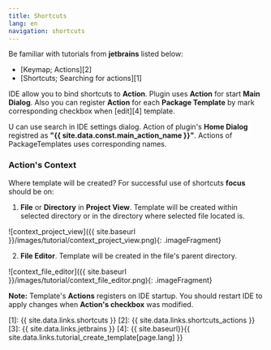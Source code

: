 ```yaml
---
title: Shortcuts
lang: en
navigation: shortcuts
---
```


Be familiar with tutorials from **jetbrains** listed below:<br>

* [Keymap; Actions][2]
* [Shortcuts; Searching for actions][1]

IDE allow you to bind shortcuts to **Action**. Plugin uses **Action** for start **Main Dialog**. Also you can register **Action** for each **Package Template** by mark corresponding checkbox when [edit][4] template.

U can use search in IDE settings dialog. Action of plugin's **Home Dialog** registred as **"{{ site.data.const.main_action_name }}"**. Actions of PackageTemplates uses corresponding names.

### Action's Context
Where template will be created? For successful use of shortcuts **focus** should be on:

1. **File** or **Directory** in **Project View**. Template will be created within selected directory or in the directory where selected file located is.

![context_project_view]({{ site.baseurl }}/images/tutorial/context_project_view.png){: .imageFragment}

2. **File Editor**. Template will be created in the file's parent directory.

![context_file_editor]({{ site.baseurl }}/images/tutorial/context_file_editor.png){: .imageFragment}

**Note:** Template's **Actions** registers on IDE startup. You should restart IDE to apply changes when **Action's checkbox** was modified.


[1]: {{ site.data.links.shortcuts }}
[2]: {{ site.data.links.shortcuts_actions }}
[3]: {{ site.data.links.jetbrains }}
[4]: {{ site.baseurl}}{{ site.data.links.tutorial_create_template[page.lang] }}